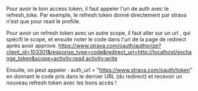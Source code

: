 Pour avoir le bon access token, il faut appeler l'uri de auth avec le refresh_toke. 
Par exemple, le refresh token donné directement par strava n'est que pour read le profiile. 

Pour avoir un refresh token avec un autre scope, il faut aller sur un url , qui spécifi le scope, et ensuite noter le code dans l'uri de la page de redirect après avoir approve. 
https://www.strava.com/oauth/authorize?client_id=103301&response_type=code&redirect_uri=http://localhost/exchange_token&scope=activity:read,activity:write

Ensuite, on peut appeler  : auth_url = "https://www.strava.com/oauth/token" en donnant le code pris dans le dernier URL (du redirect) et recevoir un nouveau refresh token avec les bons accès ! 
